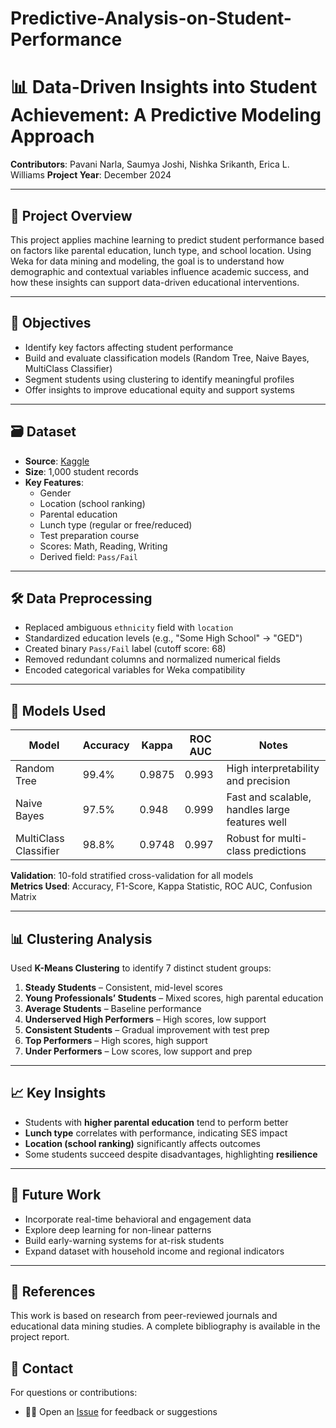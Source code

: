 # Predictive-Analysis-on-Student-Performance

# 📊 Data-Driven Insights into Student Achievement: A Predictive Modeling Approach
**Contributors**: Pavani Narla, Saumya Joshi, Nishka Srikanth, Erica L. Williams
**Project Year**: December 2024  

---

## 📌 Project Overview

This project applies machine learning to predict student performance based on factors like parental education, lunch type, and school location. Using Weka for data mining and modeling, the goal is to understand how demographic and contextual variables influence academic success, and how these insights can support data-driven educational interventions.

---

## 🎯 Objectives

- Identify key factors affecting student performance
- Build and evaluate classification models (Random Tree, Naive Bayes, MultiClass Classifier)
- Segment students using clustering to identify meaningful profiles
- Offer insights to improve educational equity and support systems

---

## 🗃️ Dataset

- **Source**: [Kaggle](https://www.kaggle.com/datasets/muhammadroshaanriaz/students-performance-dataset-cleaned)
- **Size**: 1,000 student records
- **Key Features**:
  - Gender
  - Location (school ranking)
  - Parental education
  - Lunch type (regular or free/reduced)
  - Test preparation course
  - Scores: Math, Reading, Writing
  - Derived field: `Pass/Fail`

---

## 🛠️ Data Preprocessing

- Replaced ambiguous `ethnicity` field with `location`
- Standardized education levels (e.g., "Some High School" → "GED")
- Created binary `Pass/Fail` label (cutoff score: 68)
- Removed redundant columns and normalized numerical fields
- Encoded categorical variables for Weka compatibility

---

## 🤖 Models Used

| Model                  | Accuracy | Kappa  | ROC AUC | Notes                                  |
|-----------------------|----------|--------|---------|----------------------------------------|
| Random Tree           | 99.4%    | 0.9875 | 0.993   | High interpretability and precision    |
| Naive Bayes           | 97.5%    | 0.948  | 0.999   | Fast and scalable, handles large features well |
| MultiClass Classifier | 98.8%    | 0.9748 | 0.997   | Robust for multi-class predictions     |

**Validation**: 10-fold stratified cross-validation for all models  
**Metrics Used**: Accuracy, F1-Score, Kappa Statistic, ROC AUC, Confusion Matrix

---

## 📊 Clustering Analysis

Used **K-Means Clustering** to identify 7 distinct student groups:

1. **Steady Students** – Consistent, mid-level scores  
2. **Young Professionals’ Students** – Mixed scores, high parental education  
3. **Average Students** – Baseline performance  
4. **Underserved High Performers** – High scores, low support  
5. **Consistent Students** – Gradual improvement with test prep  
6. **Top Performers** – High scores, high support  
7. **Under Performers** – Low scores, low support and prep

---

## 📈 Key Insights

- Students with **higher parental education** tend to perform better
- **Lunch type** correlates with performance, indicating SES impact
- **Location (school ranking)** significantly affects outcomes
- Some students succeed despite disadvantages, highlighting **resilience**

---

## 🔮 Future Work

- Incorporate real-time behavioral and engagement data
- Explore deep learning for non-linear patterns
- Build early-warning systems for at-risk students
- Expand dataset with household income and regional indicators

---

## 🧾 References

This work is based on research from peer-reviewed journals and educational data mining studies. A complete bibliography is available in the project report.


## 💬 Contact

For questions or contributions:
- 🧑‍💻 Open an [Issue](https://github.com/npavani10/Predictive-Analysis-on-Student-Performance/issues) for feedback or suggestions

